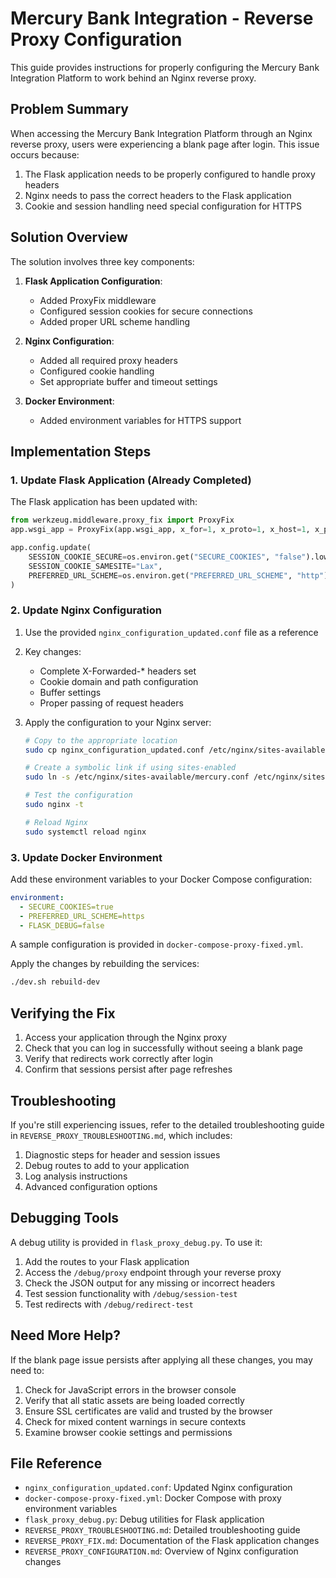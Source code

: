 # Mercury Bank Integration - Reverse Proxy Configuration

This guide provides instructions for properly configuring the Mercury Bank Integration Platform to work behind an Nginx reverse proxy.

## Problem Summary

When accessing the Mercury Bank Integration Platform through an Nginx reverse proxy, users were experiencing a blank page after login. This issue occurs because:

1. The Flask application needs to be properly configured to handle proxy headers
2. Nginx needs to pass the correct headers to the Flask application
3. Cookie and session handling need special configuration for HTTPS

## Solution Overview

The solution involves three key components:

1. **Flask Application Configuration**:
   - Added ProxyFix middleware
   - Configured session cookies for secure connections
   - Added proper URL scheme handling

2. **Nginx Configuration**:
   - Added all required proxy headers
   - Configured cookie handling
   - Set appropriate buffer and timeout settings

3. **Docker Environment**:
   - Added environment variables for HTTPS support

## Implementation Steps

### 1. Update Flask Application (Already Completed)

The Flask application has been updated with:

```python
from werkzeug.middleware.proxy_fix import ProxyFix
app.wsgi_app = ProxyFix(app.wsgi_app, x_for=1, x_proto=1, x_host=1, x_port=1, x_prefix=1)

app.config.update(
    SESSION_COOKIE_SECURE=os.environ.get("SECURE_COOKIES", "false").lower() == "true",
    SESSION_COOKIE_SAMESITE="Lax",
    PREFERRED_URL_SCHEME=os.environ.get("PREFERRED_URL_SCHEME", "http")
)
```

### 2. Update Nginx Configuration

1. Use the provided `nginx_configuration_updated.conf` file as a reference
2. Key changes:
   - Complete X-Forwarded-* headers set
   - Cookie domain and path configuration
   - Buffer settings
   - Proper passing of request headers

3. Apply the configuration to your Nginx server:
   ```bash
   # Copy to the appropriate location
   sudo cp nginx_configuration_updated.conf /etc/nginx/sites-available/mercury.conf
   
   # Create a symbolic link if using sites-enabled
   sudo ln -s /etc/nginx/sites-available/mercury.conf /etc/nginx/sites-enabled/
   
   # Test the configuration
   sudo nginx -t
   
   # Reload Nginx
   sudo systemctl reload nginx
   ```

### 3. Update Docker Environment

Add these environment variables to your Docker Compose configuration:

```yaml
environment:
  - SECURE_COOKIES=true
  - PREFERRED_URL_SCHEME=https
  - FLASK_DEBUG=false
```

A sample configuration is provided in `docker-compose-proxy-fixed.yml`.

Apply the changes by rebuilding the services:

```bash
./dev.sh rebuild-dev
```

## Verifying the Fix

1. Access your application through the Nginx proxy
2. Check that you can log in successfully without seeing a blank page
3. Verify that redirects work correctly after login
4. Confirm that sessions persist after page refreshes

## Troubleshooting

If you're still experiencing issues, refer to the detailed troubleshooting guide in `REVERSE_PROXY_TROUBLESHOOTING.md`, which includes:

1. Diagnostic steps for header and session issues
2. Debug routes to add to your application
3. Log analysis instructions
4. Advanced configuration options

## Debugging Tools

A debug utility is provided in `flask_proxy_debug.py`. To use it:

1. Add the routes to your Flask application
2. Access the `/debug/proxy` endpoint through your reverse proxy
3. Check the JSON output for any missing or incorrect headers
4. Test session functionality with `/debug/session-test`
5. Test redirects with `/debug/redirect-test`

## Need More Help?

If the blank page issue persists after applying all these changes, you may need to:

1. Check for JavaScript errors in the browser console
2. Verify that all static assets are being loaded correctly
3. Ensure SSL certificates are valid and trusted by the browser
4. Check for mixed content warnings in secure contexts
5. Examine browser cookie settings and permissions

## File Reference

- `nginx_configuration_updated.conf`: Updated Nginx configuration
- `docker-compose-proxy-fixed.yml`: Docker Compose with proxy environment variables
- `flask_proxy_debug.py`: Debug utilities for Flask application
- `REVERSE_PROXY_TROUBLESHOOTING.md`: Detailed troubleshooting guide
- `REVERSE_PROXY_FIX.md`: Documentation of the Flask application changes
- `REVERSE_PROXY_CONFIGURATION.md`: Overview of Nginx configuration changes

